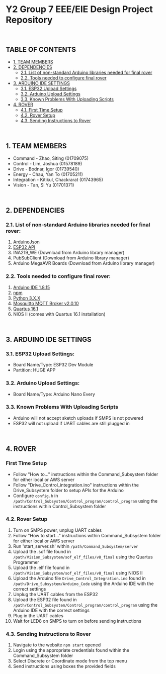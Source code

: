 # Y2 Group 7 EEE/EIE Design Project Repository

<br />

## TABLE OF CONTENTS

- [1. TEAM MEMBERS](#1-team-members)
- [2. DEPENDENCIES](#2-dependencies)
  - [2.1. List of non-standard Arduino libraries needed for final rover](#21-list-of-non-standard-arduino-libraries-needed-for-final-rover)
  - [2.2. Tools needed to configure final rover](#22-tools-needed-to-configure-final-rover)
- [3. ARDUINO IDE SETTINGS](#3-arduino-ide-settings)
  - [3.1. ESP32 Upload Settings](#31-esp32-upload-settings)
  - [3.2. Arduino Upload Settings](#32-arduino-upload-settings)
  - [3.3. Known Problems With Uploading Scripts](#33-known-problems-with-uploading-scripts)
- [4. ROVER](#4-rover)
  - [4.1. First Time Setup](#41-first-time-setup)
  - [4.2. Rover Setup](#42-rover-setup)
  - [4.3. Sending Instructions to Rover](#43-sending-instructions-to-rover)

<br />

## 1. TEAM MEMBERS
- Command - Zhao, Siting (01709075)
- Control - Lim, Joshua (01578189)
- Drive - Bodnar, Igor (01739540)
- Energy - Chau, Yan To (01705211)
- Integration - Kitikul, Chackrarat (01743965)
- Vision - Tan, Si Yu (01701371)

<br />

## 2. DEPENDENCIES

### 2.1. List of non-standard Arduino libraries needed for final rover:
1. [ArduinoJson](https://github.com/bblanchon/ArduinoJson)
2. [ESP32 API](https://github.com/espressif/arduino-esp32) 
3. INA219_WE (Download from Arduino library manager)
4. PubSubClient (Download from Arduino library manager)
5. Arduino MegaAVR Boards (Download from Arduino library manager)

### 2.2. Tools needed to configure final rover:
1. [Arduino IDE 1.8.15](https://www.arduino.cc/en/software)
2. [npm](https://www.npmjs.com/get-npm)
3. [Python 3.X.X](https://www.python.org/downloads/)
4. [Mosquitto MQTT Broker v2.0.10](https://mosquitto.org/download/)
5. [Quartus 16.1](https://fpgasoftware.intel.com/16.1/)
6. NIOS II (comes with Quartus 16.1 installation)

<br />

## 3. ARDUINO IDE SETTINGS

### 3.1. ESP32 Upload Settings:
- Board Name/Type: ESP32 Dev Module
- Partition: HUGE APP

### 3.2. Arduino Upload Settings:
- Board Name/Type: Arduino Nano Every

### 3.3. Known Problems With Uploading Scripts
- Arduino will not accept sketch uploads if SMPS is not powered
- ESP32 will not upload if UART cables are still plugged in

<br />

## 4. ROVER

### First Time Setup
- Follow "How to..." instructions within the Command_Subsystem folder for either local or AWS server
- Follow "Drive_Control_integration.ino" instructions within the Drive_Subsystem folder to setup APIs for the Arduino
- Configure `config.h` in `/path/Control_Subsystem/Control_program/control_program` using the instructions within Control_Subsystem folder

### 4.2. Rover Setup
1. Turn on SMPS power, unplug UART cables
2. Follow "How to start..." instructions within Command_Subsystem folder for either local or AWS server
3. Run 'start_server.sh' within `/path/Command_Subsystem/server`
4. Upload the .sof file found in `/path/Vision_Subsystem/sof_elf_files/v8_final` using the Quartus Programmer
5. Upload the .elf file found in `/path/Vision_Subsystem/sof_elf_files/v8_final` using NIOS II
6. Upload the Arduino file `Drive_Control_Integration.ino` found in `/path/Drive_Subsystem/Arduino_Code` using the Arduino IDE with the correct settings
7. Unplug the UART cables from the ESP32
8. Upload the ESP32 file found in `/path/Control_Subsystem/Control_program/control_program` using the Arduino IDE with the correct settings
9. Plug in the UART cables
10. Wait for LED8 on SMPS to turn on before sending instructions

### 4.3. Sending Instructions to Rover
1. Navigate to the website `npm start` opened
2. Login using the appropriate credentials found within the Command_Subsystem folder
3. Select Discrete or Coordinate mode from the top menu
4. Send instructions using boxes the provided fields
